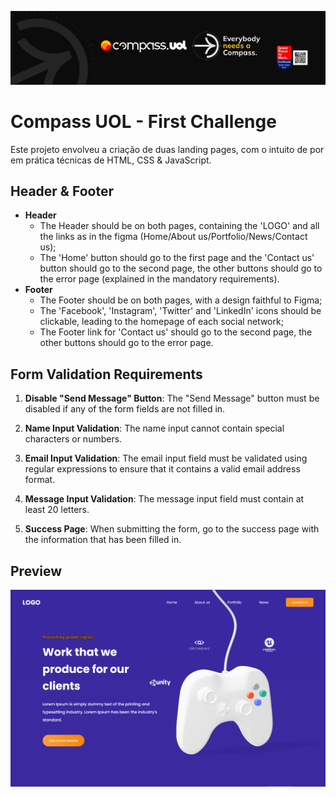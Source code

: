 ![Logo](./assets/images/CompassHeader.jpeg)

# Compass UOL - First Challenge

Este projeto envolveu a criação de duas landing pages, com o intuito de por em prática técnicas de HTML, CSS & JavaScript.

## Header & Footer

- **Header**
    - The Header should be on both pages, containing the 'LOGO' and all the links as in the figma (Home/About us/Portfolio/News/Contact us);
    - The 'Home' button should go to the first page and the 'Contact us' button should go to the second page, the other buttons should go to the error page (explained in the mandatory requirements).
- **Footer**
    - The Footer should be on both pages, with a design faithful to Figma; 
    - The 'Facebook', 'Instagram', 'Twitter' and 'LinkedIn' icons should be clickable, leading to the homepage of each social network;
    - The Footer link for 'Contact us' should go to the second page, the other buttons should go to the error page.


## Form Validation Requirements

1. **Disable "Send Message" Button**: The "Send Message" button must be disabled if any of the form fields are not filled in.

2. **Name Input Validation**: The name input cannot contain special characters or numbers.

3. **Email Input Validation**: The email input field must be validated using regular expressions to ensure that it contains a valid email address format.

4. **Message Input Validation**: The message input field must contain at least 20 letters.

5. **Success Page**: When submitting the form, go to the success page with the information that has been filled in.

## Preview

![Logo](./assets/images/game-hub.png)